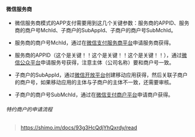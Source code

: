 #### 微信服务商

- 微信服务商模式的APP支付需要用到这几个关键参数：服务商的APPID、服务商的商户号MchId、子商户的SubAppId、子商户的商户号SubMchId。

- 服务商的商户号MchId，通过在[微信支付服务商平台](https://pay.weixin.qq.com/index.php/core/home/login?return_url=%2F)申请服务商获得。

- 服务商的APPID（这个是关键！！这个是关键！！这个是关键！！），通过[微信公众平台](https://mp.weixin.qq.com/)申请服务号获得，注意主体（公司名称）要和商户号一致。

- 子商户的SubAppId，通过[微信开放平台](https://open.weixin.qq.com/)创建移动应用获得，然后关联子商户的商户号，如果移动应用的主体与子商户的主体不一致，还需要审核。

- 子商户的商户号SubMchId，通过在[微信支付商户平台](https://pay.weixin.qq.com/index.php/core/home/login?return_url=%2F)申请商户获得。



###### 特约商户的申请流程

> https://shimo.im/docs/93g3HcQdjYhQxrdy/read



